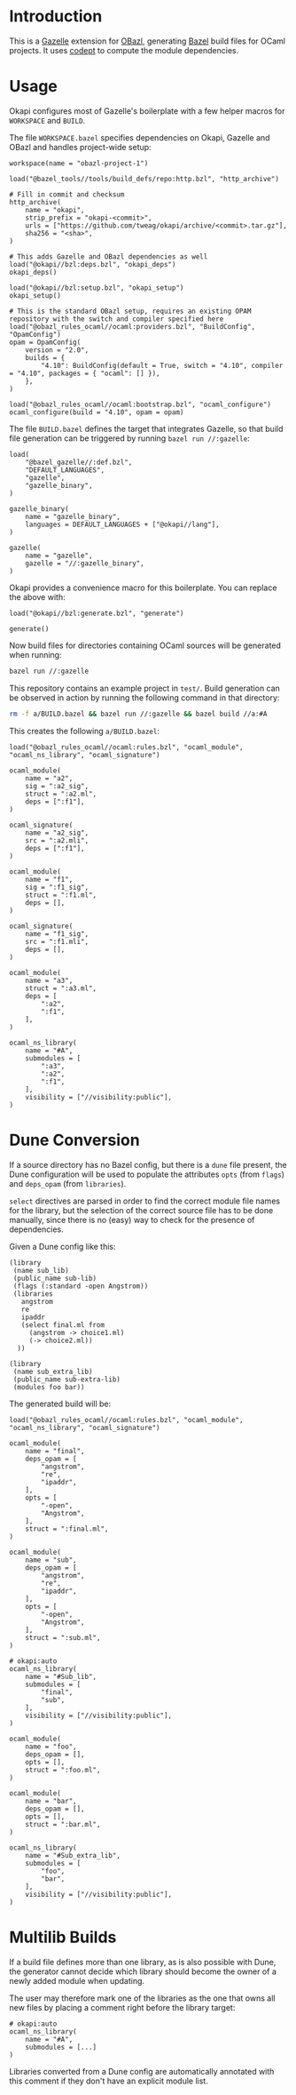# Introduction

This is a [Gazelle] extension for [OBazl], generating [Bazel] build files for OCaml projects.
It uses [codept] to compute the module dependencies.

# Usage

Okapi configures most of Gazelle's boilerplate with a few helper macros for `WORKSPACE` and `BUILD`.

The file `WORKSPACE.bazel` specifies dependencies on Okapi, Gazelle and OBazl and handles project-wide setup:

```bzl
workspace(name = "obazl-project-1")

load("@bazel_tools//tools/build_defs/repo:http.bzl", "http_archive")

# Fill in commit and checksum
http_archive(
    name = "okapi",
    strip_prefix = "okapi-<commit>",
    urls = ["https://github.com/tweag/okapi/archive/<commit>.tar.gz"],
    sha256 = "<sha>",
)

# This adds Gazelle and OBazl dependencies as well
load("@okapi//bzl:deps.bzl", "okapi_deps")
okapi_deps()

load("@okapi//bzl:setup.bzl", "okapi_setup")
okapi_setup()

# This is the standard OBazl setup, requires an existing OPAM repository with the switch and compiler specified here
load("@obazl_rules_ocaml//ocaml:providers.bzl", "BuildConfig", "OpamConfig")
opam = OpamConfig(
    version = "2.0",
    builds = {
        "4.10": BuildConfig(default = True, switch = "4.10", compiler = "4.10", packages = { "ocaml": [] }),
    },
)

load("@obazl_rules_ocaml//ocaml:bootstrap.bzl", "ocaml_configure")
ocaml_configure(build = "4.10", opam = opam)
```

The file `BUILD.bazel` defines the target that integrates Gazelle, so that build file generation can be triggered by
running `bazel run //:gazelle`:

```bzl
load(
    "@bazel_gazelle//:def.bzl",
    "DEFAULT_LANGUAGES",
    "gazelle",
    "gazelle_binary",
)

gazelle_binary(
    name = "gazelle_binary",
    languages = DEFAULT_LANGUAGES + ["@okapi//lang"],
)

gazelle(
    name = "gazelle",
    gazelle = "//:gazelle_binary",
)
```

Okapi provides a convenience macro for this boilerplate.
You can replace the above with:

```bzl
load("@okapi//bzl:generate.bzl", "generate")

generate()
```

Now build files for directories containing OCaml sources will be generated when running:

```sh
bazel run //:gazelle
```

This repository contains an example project in `test/`.
Build generation can be observed in action by running the following command in that directory:

```sh
rm -f a/BUILD.bazel && bazel run //:gazelle && bazel build //a:#A
```

This creates the following `a/BUILD.bazel`:

```bzl
load("@obazl_rules_ocaml//ocaml:rules.bzl", "ocaml_module", "ocaml_ns_library", "ocaml_signature")

ocaml_module(
    name = "a2",
    sig = ":a2_sig",
    struct = ":a2.ml",
    deps = [":f1"],
)

ocaml_signature(
    name = "a2_sig",
    src = ":a2.mli",
    deps = [":f1"],
)

ocaml_module(
    name = "f1",
    sig = ":f1_sig",
    struct = ":f1.ml",
    deps = [],
)

ocaml_signature(
    name = "f1_sig",
    src = ":f1.mli",
    deps = [],
)

ocaml_module(
    name = "a3",
    struct = ":a3.ml",
    deps = [
        ":a2",
        ":f1",
    ],
)

ocaml_ns_library(
    name = "#A",
    submodules = [
        ":a3",
        ":a2",
        ":f1",
    ],
    visibility = ["//visibility:public"],
)
```

# Dune Conversion

If a source directory has no Bazel config, but there is a `dune` file present, the Dune configuration will be used to
populate the attributes `opts` (from `flags`) and `deps_opam` (from `libraries`).

`select` directives are parsed in order to find the correct module file names for the library, but the selection of the
correct source file has to be done manually, since there is no (easy) way to check for the presence of dependencies.

Given a Dune config like this:

```dune
(library
 (name sub_lib)
 (public_name sub-lib)
 (flags (:standard -open Angstrom))
 (libraries
   angstrom
   re
   ipaddr
   (select final.ml from
     (angstrom -> choice1.ml)
     (-> choice2.ml))
  ))

(library
 (name sub_extra_lib)
 (public_name sub-extra-lib)
 (modules foo bar))
```

The generated build will be:

```dune
load("@obazl_rules_ocaml//ocaml:rules.bzl", "ocaml_module", "ocaml_ns_library", "ocaml_signature")

ocaml_module(
    name = "final",
    deps_opam = [
        "angstrom",
        "re",
        "ipaddr",
    ],
    opts = [
        "-open",
        "Angstrom",
    ],
    struct = ":final.ml",
)

ocaml_module(
    name = "sub",
    deps_opam = [
        "angstrom",
        "re",
        "ipaddr",
    ],
    opts = [
        "-open",
        "Angstrom",
    ],
    struct = ":sub.ml",
)

# okapi:auto
ocaml_ns_library(
    name = "#Sub_lib",
    submodules = [
        "final",
        "sub",
    ],
    visibility = ["//visibility:public"],
)

ocaml_module(
    name = "foo",
    deps_opam = [],
    opts = [],
    struct = ":foo.ml",
)

ocaml_module(
    name = "bar",
    deps_opam = [],
    opts = [],
    struct = ":bar.ml",
)

ocaml_ns_library(
    name = "#Sub_extra_lib",
    submodules = [
        "foo",
        "bar",
    ],
    visibility = ["//visibility:public"],
)
```

# Multilib Builds

If a build file defines more than one library, as is also possible with Dune, the generator cannot decide which library
should become the owner of a newly added module when updating.

The user may therefore mark one of the libraries as the one that owns all new files by placing a comment right before
the library target:

```bzl
# okapi:auto
ocaml_ns_library(
    name = "#A",
    submodules = [...]
)
```

Libraries converted from a Dune config are automatically annotated with this comment if they don't have an explicit
module list.

[Gazelle]: https://github.com/bazelbuild/bazel-gazelle
[OBazl]: https://github.com/obazl/rules_ocaml
[Bazel]: https://bazel.build
[codept]: https://github.com/Octachron/codept
